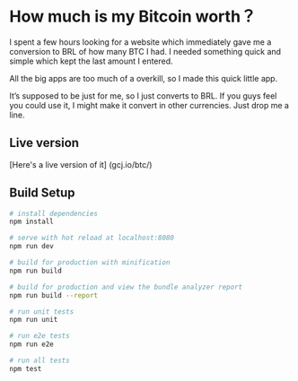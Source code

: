 # How much is my Bitcoin worth？

I spent a few hours looking for a website which immediately gave me a conversion to BRL of how many BTC I had. I needed something quick and simple which kept the last amount I entered.

All the big apps are too much of a overkill, so I made this quick little app.

It’s supposed to be just for me, so I just converts to BRL. If you guys feel you could use it, I might make it convert in other currencies. Just drop me a line.

## Live version

[Here's a live version of it] (gcj.io/btc/)

## Build Setup

``` bash
# install dependencies
npm install

# serve with hot reload at localhost:8080
npm run dev

# build for production with minification
npm run build

# build for production and view the bundle analyzer report
npm run build --report

# run unit tests
npm run unit

# run e2e tests
npm run e2e

# run all tests
npm test
```
